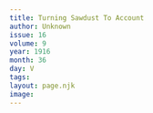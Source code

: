 ```yaml
---
title: Turning Sawdust To Account
author: Unknown
issue: 16
volume: 9
year: 1916
month: 36
day: V
tags:
layout: page.njk
image:
---
```


